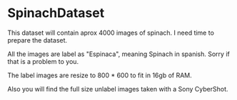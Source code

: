 # SpinachDataset
This dataset will contain aprox 4000 images of spinach. I need time to prepare the dataset.

All the images are label as "Espinaca", meaning Spinach in spanish. Sorry if that is a problem to you.

The label images are resize to 800 * 600 to fit in 16gb of RAM.

Also you will find the full size unlabel images taken with a Sony CyberShot.
